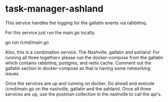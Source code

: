 # task-manager-ashland
This service handles the logging for the gallatin events via rabbitmq.

For this service just run the main.go locally.

go run /cmd/main.go

Also, this is a combination service. The Nashville, gallatin and ashland. For running all three together<
please run the docker-compose from the gallatin which contains rabbitmq, postgres, and redis cache.
Comment out the gallatin section in docker-compose as that is having some networking issues.

Once the services are up and running on docker,
Go ahead and execute /cmd/main.go on the nashville, gallatin and the ashland.
Once all three services are up, use the postman collection in the 
nashville to call the api's. 